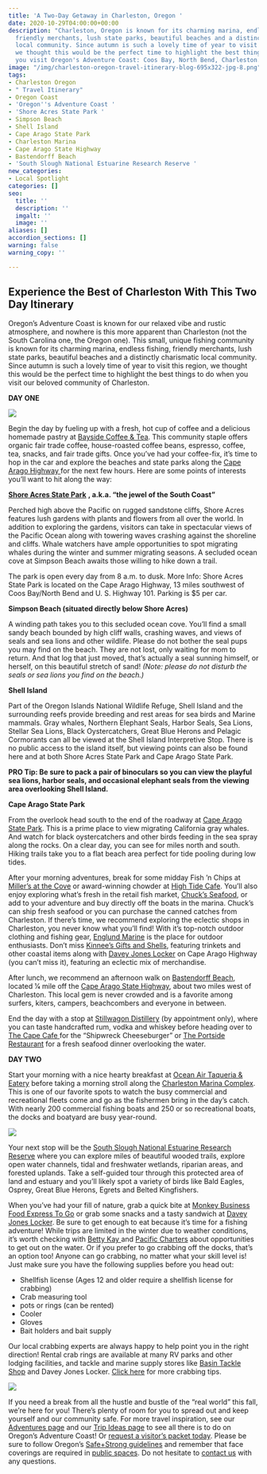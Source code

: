 ```yaml
---
title: 'A Two-Day Getaway in Charleston, Oregon '
date: 2020-10-29T04:00:00+00:00
description: "Charleston, Oregon is known for its charming marina, endless fishing,
  friendly merchants, lush state parks, beautiful beaches and a distinctly charismatic
  local community. Since autumn is such a lovely time of year to visit this region,
  we thought this would be the perfect time to highlight the best things to do when
  you visit Oregon's Adventure Coast: Coos Bay, North Bend, Charleston.  \n"
image: "/img/charleston-oregon-travel-itinerary-blog-695x322-jpg-8.png"
tags:
- Charleston Oregon
- " Travel Itinerary"
- Oregon Coast
- 'Oregon''s Adventure Coast '
- 'Shore Acres State Park '
- Simpson Beach
- Shell Island
- Cape Arago State Park
- Charleston Marina
- Cape Arago State Highway
- Bastendorff Beach
- 'South Slough National Estuarine Research Reserve '
new_categories:
- Local Spotlight
categories: []
seo:
  title: ''
  description: ''
  imgalt: ''
  image: ''
aliases: []
accordion_sections: []
warning: false
warning_copy: ''

---
```

## Experience the Best of Charleston With This Two Day Itinerary

Oregon’s Adventure Coast is known for our relaxed vibe and rustic atmosphere, and nowhere is this more apparent than Charleston (not the South Carolina one, the Oregon one). This small, unique fishing community is known for its charming marina, endless fishing, friendly merchants, lush state parks, beautiful beaches and a distinctly charismatic local community. Since autumn is such a lovely time of year to visit this region, we thought this would be the perfect time to highlight the best things to do when you visit our beloved community of Charleston.

**DAY ONE**

![](/img/charleston-oregon-travel-itinerary-blog-695x322-jpg.png)

Begin the day by fueling up with a fresh, hot cup of coffee and a delicious homemade pastry at [Bayside Coffee & Tea](http://baysidecoffeeshop.com). This community staple offers organic fair trade coffee, house-roasted coffee beans, espresso, coffee, tea, snacks, and fair trade gifts. Once you’ve had your coffee-fix, it’s time to hop in the car and explore the beaches and state parks along the [Cape Arago Highway ](https://www.oregonsadventurecoast.com/tripideas/explore-the-cape-arago-beach-loop/)for the next few hours. Here are some points of interests you’ll want to hit along the way:

[**Shore Acres State Park**](http://shoreacres.net/) **, a.k.a. “the jewel of the South Coast”**

Perched high above the Pacific on rugged sandstone cliffs, Shore Acres features lush gardens with plants and flowers from all over the world. In addition to exploring the gardens, visitors can take in spectacular views of the Pacific Ocean along with towering waves crashing against the shoreline and cliffs. Whale watchers have ample opportunities to spot migrating whales during the winter and summer migrating seasons. A secluded ocean cove at Simpson Beach awaits those willing to hike down a trail.

The park is open every day from 8 a.m. to dusk. More Info: Shore Acres State Park is located on the Cape Arago Highway, 13 miles southwest of Coos Bay/North Bend and U. S. Highway 101. Parking is $5 per car.

**Simpson Beach (situated directly below Shore Acres)**

A winding path takes you to this secluded ocean cove. You’ll find a small sandy beach bounded by high cliff walls, crashing waves, and views of seals and sea lions and other wildlife. Please do not bother the seal pups you may find on the beach. They are not lost, only waiting for mom to return. And that log that just moved, that’s actually a seal sunning himself, or herself, on this beautiful stretch of sand! _(Note: please do not disturb the seals or sea lions you find on the beach.)_

**Shell Island**

Part of the Oregon Islands National Wildlife Refuge, Shell Island and the surrounding reefs provide breeding and rest areas for sea birds and Marine mammals. Gray whales, Northern Elephant Seals, Harbor Seals, Sea Lions, Stellar Sea Lions, Black Oystercatchers, Great Blue Herons and Pelagic Cormorants can all be viewed at the Shell Island Interpretive Stop. There is no public access to the island itself, but viewing points can also be found here and at both Shore Acres State Park and Cape Arago State Park.

**PRO Tip: Be sure to pack a pair of binoculars so you can view the playful sea lions, harbor seals, and occasional elephant seals from the viewing area overlooking Shell Island.**

**Cape Arago State Park**

From the overlook head south to the end of the roadway at [Cape Arago State Park](http://www.oregonstateparks.org/index.cfm?do=parkPage.dsp_parkPage&parkId=66). This is a prime place to view migrating California gray whales. And watch for black oystercatchers and other birds feeding in the sea spray along the rocks. On a clear day, you can see for miles north and south. Hiking trails take you to a flat beach area perfect for tide pooling during low tides.

After your morning adventures, break for some midday Fish ’n Chips at[ Miller’s at the Cove](https://www.millersatthecove.rocks/) or award-winning chowder at [High Tide Cafe](http://hightidecafeoregon.com/). You’ll also enjoy exploring what’s fresh in the retail fish market, [Chuck’s Seafood](https://www.chucksseafood.com/), or add to your adventure and buy directly off the boats in the marina. Chuck’s can ship fresh seafood or you can purchase the canned catches from Charleston. If there’s time, we recommend exploring the eclectic shops in Charleston, you never know what you’ll find! With it’s top-notch outdoor clothing and fishing gear, [Englund Marine](http://www.englundmarine.com/) is the place for outdoor enthusiasts. Don’t miss [Kinnee’s Gifts and Shells](http://www.yelp.com/biz/kinnees-giftsn-shells-coos-bay), featuring trinkets and other coastal items along with [Davey Jones Locker](https://www.facebook.com/Davey-Jones-Locker-275312836004/) on Cape Arago Highway (you can’t miss it), featuring an eclectic mix of merchandise.

After lunch, we recommend an afternoon walk on [Bastendorff Beach](http://www.co.coos.or.us/Departments/CoosCountyParks/Bastendorff.aspx), located 1⁄4 mile off the [Cape Arago State Highway](http://www.oregonsadventurecoast.com/trip-ideas/explore-the-cape-arago-beach-loop/), about two miles west of Charleston. This local gem is never crowded and is a favorite among surfers, kiters, campers, beachcombers and everyone in between.

End the day with a stop at [Stillwagon Distillery](http://stillwagondistillery.com) (by appointment only), where you can taste handcrafted rum, vodka and whiskey before heading over to [The Cape Cafe ](https://theworldlink.com/cape-cafe-this-is-one-shipwreck-youll-want-to-try/article_86cd23be-c5a4-5245-9e61-a486c422e1ca.html)for the “Shipwreck Cheeseburger” or [The Portside Restaurant](http://www.portsidebythebay.com/) for a fresh seafood dinner overlooking the water.

**DAY TWO**

Start your morning with a nice hearty breakfast at [Ocean Air Taqueria & Eatery](https://www.zmenu.com/ocean-air-taqueria-and-eatery-charleston-online-menu/) before taking a morning stroll along the [Charleston Marina Complex](http://www.portofcoosbay.com/marinahome/). This is one of our favorite spots to watch the busy commercial and recreational fleets come and go as the fishermen bring in the day’s catch. With nearly 200 commercial fishing boats and 250 or so recreational boats, the docks and boatyard are busy year-round.

![](/img/charleston-oregon-travel-itinerary-blog-695x322-jpg-2.png)

Your next stop will be the [South Slough National Estuarine Research Reserve](http://www.oregon.gov/dsl/SS/Pages/About.aspx) where you can explore miles of beautiful wooded trails, explore open water channels, tidal and freshwater wetlands, riparian areas, and forested uplands. Take a self-guided tour through this protected area of land and estuary and you’ll likely spot a variety of birds like Bald Eagles, Osprey, Great Blue Herons, Egrets and Belted Kingfishers.

When you’ve had your fill of nature, grab a quick bite at [Monkey Business Food Express To Go](https://monkey-business-food-to-go.business.site/?utm_source=gmb&utm_medium=referral) or grab some snacks and a tasty sandwich at [Davey Jones Locker](https://www.facebook.com/Davey-Jones-Locker-275312836004/). Be sure to get enough to eat because it’s time for a fishing adventure! While trips are limited in the winter due to weather conditions, it’s worth checking with [Betty Kay ](http://www.bettykaycharters.com/)and [Pacific Charters](http://www.oregonsadventurecoast.com/listings/pacific-charter-services/) about opportunities to get out on the water. Or if you prefer to go crabbing off the docks, that’s an option too! Anyone can go crabbing, no matter what your skill level is! Just make sure you have the following supplies before you head out:

* Shellfish license (Ages 12 and older require a shellfish license for crabbing)
* Crab measuring tool
* pots or rings (can be rented)
* Cooler
* Gloves
* Bait holders and bait supply

Our local crabbing experts are always happy to help point you in the right direction! Rental crab rings are available at many RV parks and other lodging facilities, and tackle and marine supply stores like [Basin Tackle Shop](https://www.facebook.com/basintacklecharleston/) and Davey Jones Locker. [Click here](https://www.oregonsadventurecoast.com/blog/2020-1-22-the-best-dungeness-crab-on-oregons-coast/) for more crabbing tips.

![](/img/charleston-oregon-travel-itinerary-blog-695x322-jpg-3.png)

If you need a break from all the hustle and bustle of the “real world” this fall, we’re here for you! There’s plenty of room for you to spread out and keep yourself and our community safe. For more travel inspiration, see our [Adventures page](https://www.oregonsadventurecoast.com/adventures) and our [Trip Ideas page](https://www.oregonsadventurecoast.com/tripideas) to see all there is to do on Oregon’s Adventure Coast! Or [request a visitor’s packet today](https://www.oregonsadventurecoast.com/contact/#contactform). Please be sure to follow Oregon’s [Safe+Strong guidelines](https://govstatus.egov.com/reopening-oregon) and remember that face coverings are required in [public spaces](https://sharedsystems.dhsoha.state.or.us/DHSForms/Served/le2288K.pdf). Do not hesitate to [contact us](https://www.oregonsadventurecoast.com/contact/) with any questions.